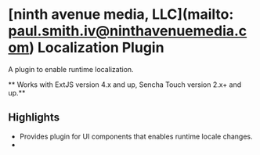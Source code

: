 # [ninth avenue media, LLC](mailto: paul.smith.iv@ninthavenuemedia.com) Localization Plugin

A plugin to enable runtime localization.

** Works with ExtJS version 4.x and up, Sencha Touch version 2.x+ and up.**

## Highlights

* Provides plugin for UI components that enables runtime locale changes.
* 
